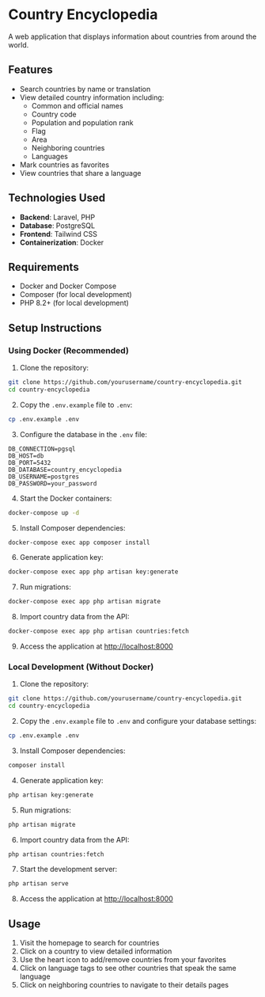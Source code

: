# Country Encyclopedia

A web application that displays information about countries from around the world.

## Features

- Search countries by name or translation
- View detailed country information including:
  - Common and official names
  - Country code
  - Population and population rank
  - Flag
  - Area
  - Neighboring countries
  - Languages
- Mark countries as favorites
- View countries that share a language

## Technologies Used

- **Backend**: Laravel, PHP
- **Database**: PostgreSQL
- **Frontend**: Tailwind CSS
- **Containerization**: Docker

## Requirements

- Docker and Docker Compose
- Composer (for local development)
- PHP 8.2+ (for local development)

## Setup Instructions

### Using Docker (Recommended)

1. Clone the repository:

```bash
git clone https://github.com/yourusername/country-encyclopedia.git
cd country-encyclopedia
```

2. Copy the `.env.example` file to `.env`:

```bash
cp .env.example .env
```

3. Configure the database in the `.env` file:

```
DB_CONNECTION=pgsql
DB_HOST=db
DB_PORT=5432
DB_DATABASE=country_encyclopedia
DB_USERNAME=postgres
DB_PASSWORD=your_password
```

4. Start the Docker containers:

```bash
docker-compose up -d
```

5. Install Composer dependencies:

```bash
docker-compose exec app composer install
```

6. Generate application key:

```bash
docker-compose exec app php artisan key:generate
```

7. Run migrations:

```bash
docker-compose exec app php artisan migrate
```

8. Import country data from the API:

```bash
docker-compose exec app php artisan countries:fetch
```

9. Access the application at [http://localhost:8000](http://localhost:8000)

### Local Development (Without Docker)

1. Clone the repository:

```bash
git clone https://github.com/yourusername/country-encyclopedia.git
cd country-encyclopedia
```

2. Copy the `.env.example` file to `.env` and configure your database settings:

```bash
cp .env.example .env
```

3. Install Composer dependencies:

```bash
composer install
```

4. Generate application key:

```bash
php artisan key:generate
```

5. Run migrations:

```bash
php artisan migrate
```

6. Import country data from the API:

```bash
php artisan countries:fetch
```

7. Start the development server:

```bash
php artisan serve
```

8. Access the application at [http://localhost:8000](http://localhost:8000)

## Usage

1. Visit the homepage to search for countries
2. Click on a country to view detailed information
3. Use the heart icon to add/remove countries from your favorites
4. Click on language tags to see other countries that speak the same language
5. Click on neighboring countries to navigate to their details pages
